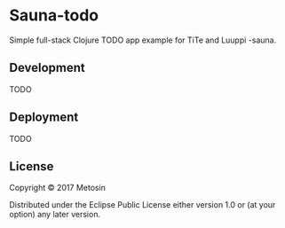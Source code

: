 # Sauna-todo

Simple full-stack Clojure TODO app example for TiTe and Luuppi -sauna.

## Development

TODO

## Deployment

TODO

## License

Copyright © 2017 Metosin

Distributed under the Eclipse Public License either version 1.0 or (at
your option) any later version.
